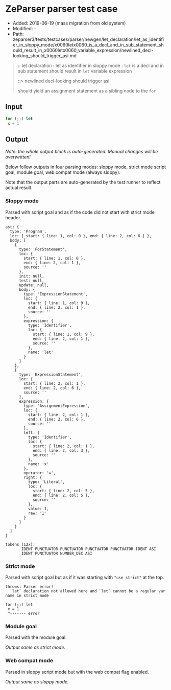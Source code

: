 # ZeParser parser test case

- Added: 2019-06-19 (mass migration from old system)
- Modified: -
- Path: zeparser3/tests/testcases/parser/newgen/let_declaration/let_as_identifier_in_sloppy_mode/x0060letx0060_is_a_decl_and_in_sub_statement_should_result_in_x0060letx0060_variable_expression/newlined_decl-looking_should_trigger_asi.md

> :: let declaration : let as identifier in sloppy mode : `let` is a decl and in sub statement should result in `let` variable expression
>
> ::> newlined decl-looking should trigger asi
>
> should yield an assignment statement as a sibling node to the `for`

## Input

`````js
for (;;) let 
 x = 1
`````

## Output

_Note: the whole output block is auto-generated. Manual changes will be overwritten!_

Below follow outputs in four parsing modes: sloppy mode, strict mode script goal, module goal, web compat mode (always sloppy).

Note that the output parts are auto-generated by the test runner to reflect actual result.

### Sloppy mode

Parsed with script goal and as if the code did not start with strict mode header.

`````
ast: {
  type: 'Program',
  loc: { start: { line: 1, col: 0 }, end: { line: 2, col: 6 } },
  body: [
    {
      type: 'ForStatement',
      loc: {
        start: { line: 1, col: 0 },
        end: { line: 2, col: 1 },
        source: ''
      },
      init: null,
      test: null,
      update: null,
      body: {
        type: 'ExpressionStatement',
        loc: {
          start: { line: 1, col: 9 },
          end: { line: 2, col: 1 },
          source: ''
        },
        expression: {
          type: 'Identifier',
          loc: {
            start: { line: 1, col: 9 },
            end: { line: 2, col: 1 },
            source: ''
          },
          name: 'let'
        }
      }
    },
    {
      type: 'ExpressionStatement',
      loc: {
        start: { line: 2, col: 1 },
        end: { line: 2, col: 6 },
        source: ''
      },
      expression: {
        type: 'AssignmentExpression',
        loc: {
          start: { line: 2, col: 1 },
          end: { line: 2, col: 6 },
          source: ''
        },
        left: {
          type: 'Identifier',
          loc: {
            start: { line: 2, col: 1 },
            end: { line: 2, col: 3 },
            source: ''
          },
          name: 'x'
        },
        operator: '=',
        right: {
          type: 'Literal',
          loc: {
            start: { line: 2, col: 5 },
            end: { line: 2, col: 5 },
            source: ''
          },
          value: 1,
          raw: '1'
        }
      }
    }
  ]
}

tokens (12x):
       IDENT PUNCTUATOR PUNCTUATOR PUNCTUATOR PUNCTUATOR IDENT ASI
       IDENT PUNCTUATOR NUMBER_DEC ASI
`````

### Strict mode

Parsed with script goal but as if it was starting with `"use strict"` at the top.

`````
throws: Parser error!
  `let` declaration not allowed here and `let` cannot be a regular var name in strict mode

for (;;) let 
 x = 1
 ^------- error
`````


### Module goal

Parsed with the module goal.

_Output same as strict mode._

### Web compat mode

Parsed in sloppy script mode but with the web compat flag enabled.

_Output same as sloppy mode._
